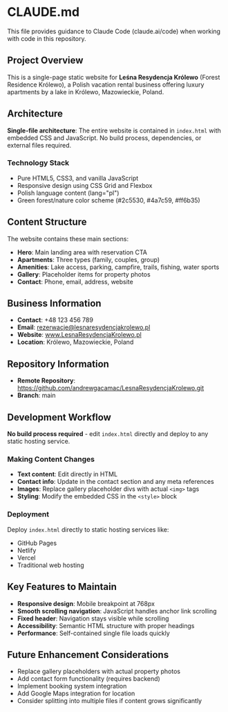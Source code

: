 # CLAUDE.md

This file provides guidance to Claude Code (claude.ai/code) when working with code in this repository.

## Project Overview

This is a single-page static website for **Leśna Resydencja Królewo** (Forest Residence Królewo), a Polish vacation rental business offering luxury apartments by a lake in Królewo, Mazowieckie, Poland.

## Architecture

**Single-file architecture**: The entire website is contained in `index.html` with embedded CSS and JavaScript. No build process, dependencies, or external files required.

### Technology Stack
- Pure HTML5, CSS3, and vanilla JavaScript
- Responsive design using CSS Grid and Flexbox
- Polish language content (lang="pl")
- Green forest/nature color scheme (#2c5530, #4a7c59, #ff6b35)

## Content Structure

The website contains these main sections:
- **Hero**: Main landing area with reservation CTA
- **Apartments**: Three types (family, couples, group)
- **Amenities**: Lake access, parking, campfire, trails, fishing, water sports
- **Gallery**: Placeholder items for property photos
- **Contact**: Phone, email, address, website

## Business Information
- **Contact**: +48 123 456 789
- **Email**: rezerwacje@lesnaresydencjakrolewo.pl
- **Website**: www.LesnaResydencjaKrolewo.pl
- **Location**: Królewo, Mazowieckie, Poland

## Repository Information

- **Remote Repository**: https://github.com/andrewgacamac/LesnaResydencjaKrolewo.git
- **Branch**: main

## Development Workflow

**No build process required** - edit `index.html` directly and deploy to any static hosting service.

### Making Content Changes
- **Text content**: Edit directly in HTML
- **Contact info**: Update in the contact section and any meta references
- **Images**: Replace gallery placeholder divs with actual `<img>` tags
- **Styling**: Modify the embedded CSS in the `<style>` block

### Deployment
Deploy `index.html` directly to static hosting services like:
- GitHub Pages
- Netlify
- Vercel
- Traditional web hosting

## Key Features to Maintain
- **Responsive design**: Mobile breakpoint at 768px
- **Smooth scrolling navigation**: JavaScript handles anchor link scrolling
- **Fixed header**: Navigation stays visible while scrolling
- **Accessibility**: Semantic HTML structure with proper headings
- **Performance**: Self-contained single file loads quickly

## Future Enhancement Considerations
- Replace gallery placeholders with actual property photos
- Add contact form functionality (requires backend)
- Implement booking system integration
- Add Google Maps integration for location
- Consider splitting into multiple files if content grows significantly
